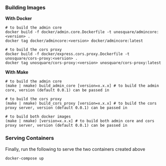 ### Building Images
**With Docker**
```
# to build the admin core
docker build -f docker/admin.core.Dockerfile -t unosquare/admincore:<version> .
docker tag docker/admincore:<version> docker/admincore:latest

# to build the cors proxy
docker build -f docker/express.cors.proxy.Dockerfile -t unosquare/cors-proxy:<version> .
docker tag unosquare/cors-proxy:<version> unosquare/cors-proxy:latest
```

**With Make**
```
# to build the admin core
(make | nmake) build_admin_core [version=x.x.x] # to build the admin core, version (default 0.0.1) can be passed in

# to build the cors proxy
(make | nmake) build_cors_proxy [version=x.x.x] # to build the cors proxy server, version (default 0.0.1) can be passed in

# to build both docker images
(make | nmake) [version=x.x.x] # to build both admin core and cors proxy server, version (default 0.0.1) can be passed in
```

### Serving Containers
Finally, run the following to serve the two containers created above
```
docker-compose up
```